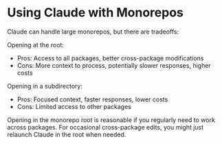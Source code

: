 # Using Claude with Monorepos

Claude can handle large monorepos, but there are tradeoffs:

Opening at the root:

- Pros: Access to all packages, better cross-package modifications
- Cons: More context to process, potentially slower responses, higher costs

Opening in a subdirectory:

- Pros: Focused context, faster responses, lower costs
- Cons: Limited access to other packages

Opening in the monorepo root is reasonable if you regularly need to work across
packages. For occasional cross-package edits, you might just relaunch Claude in
the root when needed.

